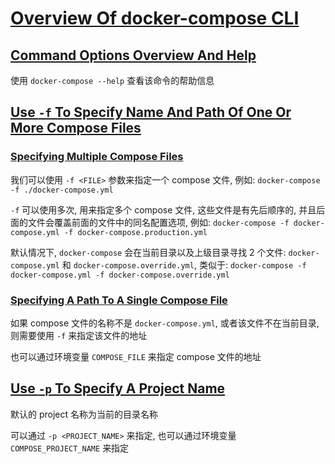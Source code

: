 # [Overview Of docker-compose CLI](https://docs.docker.com/compose/reference/overview/)

## [Command Options Overview And Help](https://docs.docker.com/compose/reference/overview/#command-options-overview-and-help)

使用 `docker-compose --help` 查看该命令的帮助信息

## [Use `-f` To Specify Name And Path Of One Or More Compose Files](https://docs.docker.com/compose/reference/overview/#use--f-to-specify-name-and-path-of-one-or-more-compose-files)

### [Specifying Multiple Compose Files](https://docs.docker.com/compose/reference/overview/#specifying-multiple-compose-files)

我们可以使用 `-f <FILE>` 参数来指定一个 compose 文件, 例如: `docker-compose -f ./docker-compose.yml`

`-f` 可以使用多次, 用来指定多个 compose 文件, 这些文件是有先后顺序的, 并且后面的文件会覆盖前面的文件中的同名配置选项,
例如: `docker-compose -f docker-compose.yml -f docker-compose.production.yml`

默认情况下, `docker-compose` 会在当前目录以及上级目录寻找 2 个文件: `docker-compose.yml` 和 `docker-compose.override.yml`,
类似于: `docker-compose -f docker-compose.yml -f docker-compose.override.yml`

### [Specifying A Path To A Single Compose File](https://docs.docker.com/compose/reference/overview/#specifying-a-path-to-a-single-compose-file)

如果 compose 文件的名称不是 `docker-compose.yml`, 或者该文件不在当前目录, 则需要使用 `-f` 来指定该文件的地址

也可以通过环境变量 `COMPOSE_FILE` 来指定 compose 文件的地址

## [Use `-p` To Specify A Project Name](https://docs.docker.com/compose/reference/overview/#use--p-to-specify-a-project-name)

默认的 project 名称为当前的目录名称

可以通过 `-p <PROJECT_NAME>` 来指定, 也可以通过环境变量 `COMPOSE_PROJECT_NAME` 来指定
